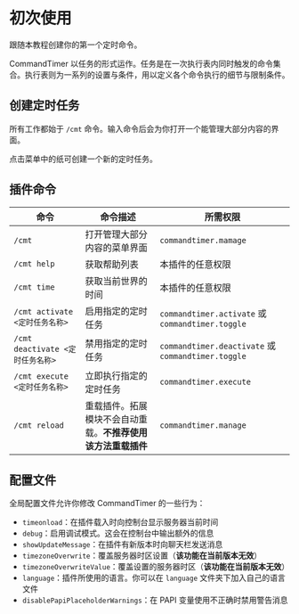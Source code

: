 # 初次使用
跟随本教程创建你的第一个定时命令。

CommandTimer 以任务的形式运作。任务是在一次执行表内同时触发的命令集合。执行表则为一系列的设置与条件，用以定义各个命令执行的细节与限制条件。

## 创建定时任务

所有工作都始于 `/cmt` 命令。输入命令后会为你打开一个能管理大部分内容的界面。

点击菜单中的纸可创建一个新的定时任务。

## 插件命令

|命令|命令描述|所需权限|
|---|---|---|
|`/cmt`|打开管理大部分内容的菜单界面|`commandtimer.mamage`|
|`/cmt help`|获取帮助列表|本插件的任意权限|
|`/cmt time`|获取当前世界的时间|本插件的任意权限|
|`/cmt activate <定时任务名称>`|启用指定的定时任务|`commandtimer.activate` 或 `commandtimer.toggle`|
|`/cmt deactivate <定时任务名称>`|禁用指定的定时任务|`commandtimer.deactivate` 或 `commandtimer.toggle`|
|`/cmt execute <定时任务名称>`|立即执行指定的定时任务|`commandtimer.execute`|
|`/cmt reload`|重载插件。拓展模块不会自动重载。**不推荐使用该方法重载插件**|`commandtimer.manage`|

## 配置文件

全局配置文件允许你修改 CommandTimer 的一些行为：

* `timeonload`：在插件载入时向控制台显示服务器当前时间
* `debug`：启用调试模式。这会在控制台中输出额外的信息
* `showUpdateMessage`：在插件有新版本时向聊天栏发送消息
* `timezoneOverwrite`：覆盖服务器时区设置（**该功能在当前版本无效**）
* `timezoneOverwriteValue`：覆盖设置的服务器时区（**该功能在当前版本无效**）
* `language`：插件所使用的语言。你可以在 `language` 文件夹下加入自己的语言文件
* `disablePapiPlaceholderWarnings`：在 PAPI 变量使用不正确时禁用警告消息
